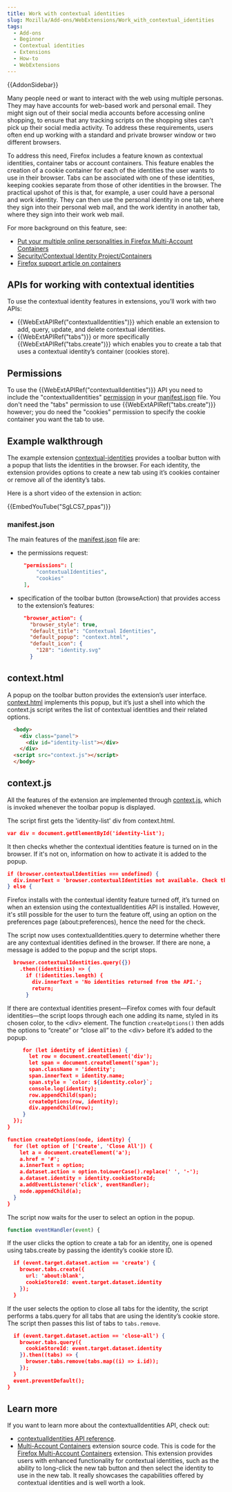 ```yaml
---
title: Work with contextual identities
slug: Mozilla/Add-ons/WebExtensions/Work_with_contextual_identities
tags:
  - Add-ons
  - Beginner
  - Contextual identities
  - Extensions
  - How-to
  - WebExtensions
---
```

{{AddonSidebar}}

Many people need or want to interact with the web using multiple personas. They may have accounts for web-based work and personal email. They might sign out of their social media accounts before accessing online shopping, to ensure that any tracking scripts on the shopping sites can't pick up their social media activity. To address these requirements, users often end up working with a standard and private browser window or two different browsers.

To address this need, Firefox includes a feature known as contextual identities, container tabs or account containers. This feature enables the creation of a cookie container for each of the identities the user wants to use in their browser. Tabs can be associated with one of these identities, keeping cookies separate from those of other identities in the browser. The practical upshot of this is that, for example, a user could have a personal and work identity. They can then use the personal identity in one tab, where they sign into their personal web mail, and the work identity in another tab, where they sign into their work web mail.

For more background on this feature, see:

- [Put your multiple online personalities in Firefox Multi-Account Containers](https://blog.mozilla.org/firefox/introducing-firefox-multi-account-containers/)
- [Security/Contextual Identity Project/Containers](https://wiki.mozilla.org/Security/Contextual_Identity_Project/Containers)
- [Firefox support article on containers](https://support.mozilla.org/en-US/kb/containers?redirectlocale=en-US&as=u&redirectslug=containers-experiment&utm_source=inproduct)

## APIs for working with contextual identities

To use the contextual identity features in extensions, you’ll work with two APIs:

- {{WebExtAPIRef("contextualIdentities")}} which enable an extension to add, query, update, and delete contextual identities.
- {{WebExtAPIRef("tabs")}} or more specifically {{WebExtAPIRef("tabs.create")}} which enables you to create a tab that uses a contextual identity’s container (cookies store).

## Permissions

To use the {{WebExtAPIRef("contextualIdentities")}} API you need to include the "contextualIdentities" [permission](/en-US/docs/Mozilla/Add-ons/WebExtensions/manifest.json/permissions) in your [manifest.json](/en-US/docs/Mozilla/Add-ons/WebExtensions/manifest.json) file. You don't need the "tabs" permission to use {{WebExtAPIRef("tabs.create")}} however; you do need the "cookies" permission to specify the cookie container you want the tab to use.

## Example walkthrough

The example extension [contextual-identities](https://github.com/mdn/webextensions-examples/tree/master/contextual-identities) provides a toolbar button with a popup that lists the identities in the browser. For each identity, the extension provides options to create a new tab using it’s cookies container or remove all of the identity’s tabs.

Here is a short video of the extension in action:

{{EmbedYouTube("SgLCS7_ppas")}}

### manifest.json

The main features of the [manifest.json](https://github.com/mdn/webextensions-examples/blob/master/contextual-identities/manifest.json) file are:

- the permissions request:

  ```json
    "permissions": [
        "contextualIdentities",
        "cookies"
    ],
  ```

- specification of the toolbar button (browseAction) that provides access to the extension’s features:

  ```json
    "browser_action": {
      "browser_style": true,
      "default_title": "Contextual Identities",
      "default_popup": "context.html",
      "default_icon": {
        "128": "identity.svg"
      }
  ```

## context.html

A popup on the toolbar button provides the extension’s user interface. [context.html](https://github.com/mdn/webextensions-examples/blob/master/contextual-identities/context.html) implements this popup, but it’s just a shell into which the context.js script writes the list of contextual identities and their related options.

```html
  <body>
    <div class="panel">
      <div id="identity-list"></div>
    </div>
  <script src="context.js"></script>
  </body>
```

## context.js

All the features of the extension are implemented through [context.js](https://github.com/mdn/webextensions-examples/blob/master/contextual-identities/context.js), which is invoked whenever the toolbar popup is displayed.

The script first gets the 'identity-list' div from context.html.

```json
var div = document.getElementById('identity-list');
```

It then checks whether the contextual identities feature is turned on in the browser. If it's not on, information on how to activate it is added to the popup.

```json
if (browser.contextualIdentities === undefined) {
  div.innerText = 'browser.contextualIdentities not available. Check that the privacy.userContext.enabled pref is set to true, and reload the add-on.';
} else {
```

Firefox installs with the contextual identity feature turned off, it’s turned on when an extension using the contextualIdentities API is installed. However, it's still possible for the user to turn the feature off, using an option on the preferences page (about:preferences), hence the need for the check.

The script now uses contextualIdentities.query to determine whether there are any contextual identities defined in the browser. If there are none, a message is added to the popup and the script stops.

```json
  browser.contextualIdentities.query({})
    .then((identities) => {
      if (!identities.length) {
        div.innerText = 'No identities returned from the API.';
        return;
      }
```

If there are contextual identities present—Firefox comes with four default identities—the script loops through each one adding its name, styled in its chosen color, to the \<div> element. The function `createOptions()` then adds the options to “create” or “close all” to the \<div> before it’s added to the popup.

```json
     for (let identity of identities) {
       let row = document.createElement('div');
       let span = document.createElement('span');
       span.className = 'identity';
       span.innerText = identity.name;
       span.style = `color: ${identity.color}`;
       console.log(identity);
       row.appendChild(span);
       createOptions(row, identity);
       div.appendChild(row);
     }
  });
}

function createOptions(node, identity) {
  for (let option of ['Create', 'Close All']) {
    let a = document.createElement('a');
    a.href = '#';
    a.innerText = option;
    a.dataset.action = option.toLowerCase().replace(' ', '-');
    a.dataset.identity = identity.cookieStoreId;
    a.addEventListener('click', eventHandler);
    node.appendChild(a);
  }
}
```

The script now waits for the user to select an option in the popup.

```js
function eventHandler(event) {
```

If the user clicks the option to create a tab for an identity, one is opened using tabs.create by passing the identity’s cookie store ID.

```json
  if (event.target.dataset.action == 'create') {
    browser.tabs.create({
      url: 'about:blank',
      cookieStoreId: event.target.dataset.identity
    });
  }
```

If the user selects the option to close all tabs for the identity, the script performs a tabs.query for all tabs that are using the identity’s cookie store. The script then passes this list of tabs to `tabs.remove`.

```json
  if (event.target.dataset.action == 'close-all') {
    browser.tabs.query({
      cookieStoreId: event.target.dataset.identity
    }).then((tabs) => {
      browser.tabs.remove(tabs.map((i) => i.id));
    });
  }
  event.preventDefault();
}
```

## Learn more

If you want to learn more about the contextualIdentities API, check out:

- [contextualIdentities API reference](/en-US/docs/Mozilla/Add-ons/WebExtensions/API/contextualIdentities).
- [Multi-Account Containers](https://github.com/mozilla/multi-account-containers/#readme) extension source code. This is code for the [Firefox Multi-Account Containers](https://addons.mozilla.org/en-US/firefox/addon/multi-account-containers/) extension. This extension provides users with enhanced functionality for contextual identities, such as the ability to long-click the new tab button and then select the identity to use in the new tab. It really showcases the capabilities offered by contextual identities and is well worth a look.
